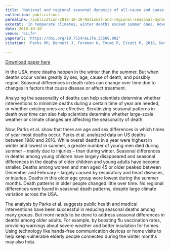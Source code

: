 ```yaml
---
title: "National and regional seasonal dynamics of all-cause and cause-specific mortality in the USA from 1980 to 2016"
collection: publications
permalink: /publication/2018-10-30-National-and-regional-seasonal-dynamics-of-all-cause-and-cause-specific-mortality-in-the-USA-from-1980-to-2016.md
excerpt: 'In temperate climates, winter deaths exceed summer ones. However, there is limited information on the timing and the relative magnitudes of maximum and minimum mortality, by local climate, age group, sex and medical cause of death. We used geo-coded mortality data and wavelets to analyse the seasonality of mortality by age group and sex from 1980 to 2016 in the USA and its subnational climatic regions. Death rates in men and women ≥ 45 years peaked in December to February and were lowest in June to August, driven by cardiorespiratory diseases and injuries. In these ages, percent difference in death rates between peak and minimum months did not vary across climate regions, nor changed from 1980 to 2016. Under five years, seasonality of all-cause mortality largely disappeared after the 1990s. In adolescents and young adults, especially in males, death rates peaked in June/July and were lowest in December/January, driven by injury deaths.'
date: 2018-10-30
venue: 'eLife'
paperurl: 'https://doi.org/10.7554/eLife.35500.002'
citation: 'Parks RM, Bennett J, Foreman K, Toumi R, Ezzati M, 2018, National and regional seasonal dynamics of all-cause and cause-specific mortality in the USA from 1980 to 2016, eLife, Vol: 7, ISSN: 2050-084X'

---
```

[Download paper here](https://doi.org/10.7554/eLife.35500.002)

In the USA, more deaths happen in the winter than the summer. But when deaths occur varies greatly by sex, age, cause of death, and possibly region. Seasonal differences in death rates can change over time due to changes in factors that cause disease or affect treatment.

Analyzing the seasonality of deaths can help scientists determine whether interventions to minimize deaths during a certain time of year are needed, or whether existing ones are effective. Scrutinizing seasonal patterns in death over time can also help scientists determine whether large-scale weather or climate changes are affecting the seasonality of death.

Now, Parks et al. show that there are age and sex differences in which times of year most deaths occur. Parks et al. analyzed data on US deaths between 1980 and 2016. While overall deaths in a year were highest in winter and lowest in summer, a greater number of young men died during summer – mainly due to injuries – than during winter. Seasonal differences in deaths among young children have largely disappeared and seasonal differences in the deaths of older children and young adults have become smaller. Deaths among women and men aged 45 or older peaked between December and February – largely caused by respiratory and heart diseases, or injuries. Deaths in this older age group were lowest during the summer months. Death patterns in older people changed little over time. No regional differences were found in seasonal death patterns, despite large climate variation across the USA.

The analysis by Parks et al. suggests public health and medical interventions have been successful in reducing seasonal deaths among many groups. But more needs to be done to address seasonal differences in deaths among older adults. For example, by boosting flu vaccination rates, providing warnings about severe weather and better insulation for homes. Using technology like hands-free communication devices or home visits to help keep vulnerable elderly people connected during the winter months may also help.
